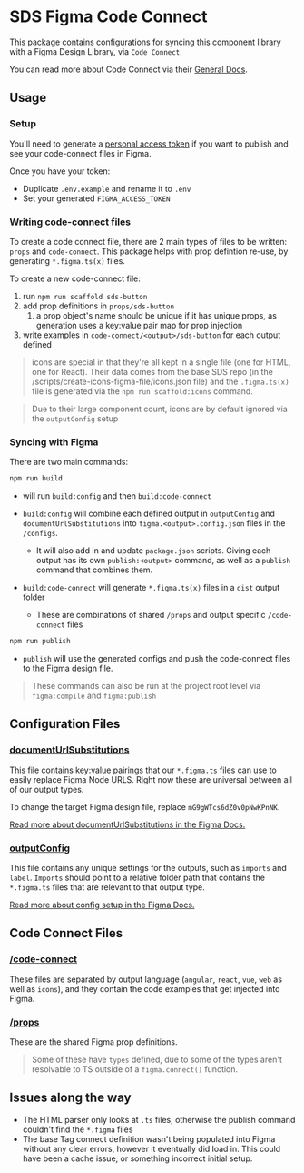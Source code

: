 # SDS Figma Code Connect

This package contains configurations for syncing this component library with a Figma Design Library, via `Code Connect`.

You can read more about Code Connect via their [General Docs](https://www.figma.com/code-connect-docs/).

## Usage

### Setup

You'll need to generate a [personal access token](https://help.figma.com/hc/en-us/articles/8085703771159-Manage-personal-access-tokens) if you want to publish and see your code-connect files in Figma.

Once you have your token:

- Duplicate `.env.example` and rename it to `.env`
- Set your generated `FIGMA_ACCESS_TOKEN`

### Writing code-connect files

To create a code connect file, there are 2 main types of files to be written: `props` and `code-connect`. This package helps with prop defintion re-use, by generating `*.figma.ts(x)` files.

To create a new code-connect file:

1. run `npm run scaffold sds-button`
1. add prop definitions in `props/sds-button`
   1. a prop object's name should be unique if it has unique props, as generation uses a key:value pair map for prop injection
1. write examples in `code-connect/<output>/sds-button` for each output defined

> icons are special in that they're all kept in a single file (one for HTML, one for React). Their data comes from the base SDS repo (in the /scripts/create-icons-figma-file/icons.json file) and the `.figma.ts(x)` file is generated via the `npm run scaffold:icons` command.

> Due to their large component count, icons are by default ignored via the `outputConfig` setup

### Syncing with Figma

There are two main commands:

```bash
npm run build
```

- will run `build:config` and then `build:code-connect`
- `build:config` will combine each defined output in `outputConfig` and `documentUrlSubstitutions` into `figma.<output>.config.json` files in the `/configs`.

  - It will also add in and update `package.json` scripts. Giving each output has its own `publish:<output>` command, as well as a `publish` command that combines them.

- `build:code-connect` will generate `*.figma.ts(x)` files in a `dist` output folder
  - These are combinations of shared `/props` and output specific `/code-connect` files

```bash
npm run publish
```

- `publish` will use the generated configs and push the code-connect files to the Figma design file.

> These commands can also be run at the project root level via `figma:compile` and `figma:publish`

## Configuration Files

### [documentUrlSubstitutions](./documentUrlSubstitutions.json)

This file contains key:value pairings that our `*.figma.ts` files can use to easily replace Figma Node URLS. Right now these are universal between all of our output types.

To change the target Figma design file, replace `mG9gWTcs6dZ0v0pNwKPnNK`.

[Read more about documentUrlSubstitutions in the Figma Docs.](https://www.figma.com/code-connect-docs/api/config-file/#documenturlsubstitutions)

### [outputConfig](./outputConfig.json)

This file contains any unique settings for the outputs, such as `imports` and `label`. `Imports` should point to a relative folder path that contains the `*.figma.ts` files that are relevant to that output type.

[Read more about config setup in the Figma Docs.](https://www.figma.com/code-connect-docs/api/config-file/)

## Code Connect Files

### [/code-connect](./src/code-connect/)

These files are separated by output language (`angular`, `react`, `vue`, `web` as well as `icons`), and they contain the code examples that get injected into Figma.

### [/props](./src/props/)

These are the shared Figma prop definitions.

> Some of these have `types` defined, due to some of the types aren't resolvable to TS outside of a `figma.connect()` function.

## Issues along the way

- The HTML parser only looks at `.ts` files, otherwise the publish command couldn't find the `*.figma` files
- The base Tag connect definition wasn't being populated into Figma without any clear errors, however it eventually did load in. This could have been a cache issue, or something incorrect initial setup.
